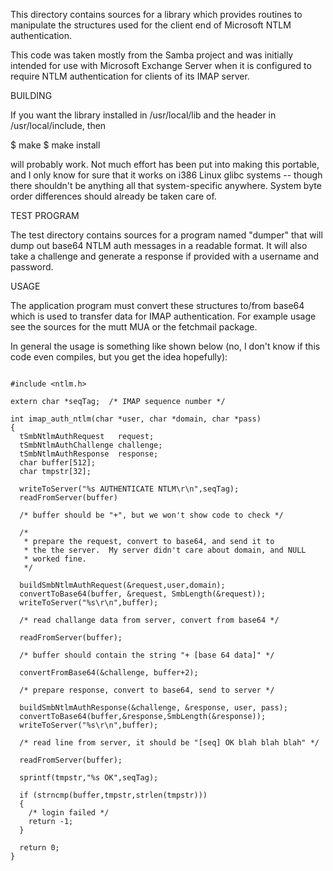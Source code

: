 
This directory contains sources for a library which provides
routines to manipulate the structures used for the client end
of Microsoft NTLM authentication.

This code was taken mostly from the Samba project and was
initially intended for use with Microsoft Exchange Server when
it is configured to require NTLM authentication for clients of
its IMAP server.

BUILDING

If you want the library installed in /usr/local/lib and
the header in /usr/local/include, then

 $ make
 $ make install

will probably work.  Not much effort has been put into making
this portable, and I only know for sure that it works on i386
Linux glibc systems -- though there shouldn't be anything all
that system-specific anywhere.  System byte order differences
should already be taken care of.

TEST PROGRAM

The test directory contains sources for a program named
"dumper" that will dump out base64 NTLM auth messages in a
readable format.  It will also take a challenge and generate a
response if provided with a username and password.

USAGE  
  
The application program must convert these structures to/from
base64 which is used to transfer data for IMAP authentication.
For example usage see the sources for the mutt MUA or the
fetchmail package.

In general the usage is something like shown below (no, I don't
know if this code even compiles, but you get the idea
hopefully):

```

#include <ntlm.h>

extern char *seqTag;  /* IMAP sequence number */

int imap_auth_ntlm(char *user, char *domain, char *pass)
{
  tSmbNtlmAuthRequest   request;              
  tSmbNtlmAuthChallenge challenge;
  tSmbNtlmAuthResponse  response;
  char buffer[512];
  char tmpstr[32];
  
  writeToServer("%s AUTHENTICATE NTLM\r\n",seqTag);
  readFromServer(buffer)
  
  /* buffer should be "+", but we won't show code to check */

  /* 
   * prepare the request, convert to base64, and send it to
   * the the server.  My server didn't care about domain, and NULL
   * worked fine.
   */

  buildSmbNtlmAuthRequest(&request,user,domain);
  convertToBase64(buffer, &request, SmbLength(&request));
  writeToServer("%s\r\n",buffer);
  
  /* read challange data from server, convert from base64 */
  
  readFromServer(buffer);
  
  /* buffer should contain the string "+ [base 64 data]" */
  
  convertFromBase64(&challenge, buffer+2);
  
  /* prepare response, convert to base64, send to server */
  
  buildSmbNtlmAuthResponse(&challenge, &response, user, pass);
  convertToBase64(buffer,&response,SmbLength(&response));
  writeToServer("%s\r\n",buffer);
  
  /* read line from server, it should be "[seq] OK blah blah blah" */
  
  readFromServer(buffer);
  
  sprintf(tmpstr,"%s OK",seqTag);
  
  if (strncmp(buffer,tmpstr,strlen(tmpstr)))
  {
    /* login failed */
    return -1;
  }
  
  return 0;
}

```
